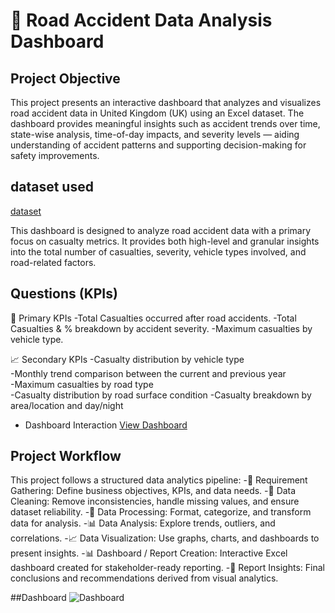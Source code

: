 # 🚧 Road Accident Data Analysis Dashboard

## Project Objective
This project presents an interactive dashboard that analyzes and visualizes road accident data in United Kingdom (UK) using an Excel dataset. The dashboard provides meaningful insights such as accident trends over time, state-wise analysis, time-of-day impacts, and severity levels — aiding understanding of accident patterns and supporting decision-making for safety improvements.

## dataset used
<a href="https://docs.google.com/spreadsheets/d/1e_71adbKmc_AxZs91KRj3eqEhTT6ULnZ/edit?usp=drive_web&ouid=109722722815037524204&rtpof=true">dataset</a>

This dashboard is designed to analyze road accident data with a primary focus on casualty metrics. It provides both high-level and granular insights into the total number of casualties, severity, vehicle types involved, and road-related factors.

## Questions (KPIs) 
🎯 Primary KPIs
-Total Casualties occurred after road accidents.
-Total Casualties & % breakdown by accident severity.
-Maximum casualties by vehicle type.

📈 Secondary KPIs
-Casualty distribution by vehicle type		  
-Monthly trend comparison between the current and previous year    
-Maximum casualties by road type   
-Casualty distribution by road surface condition 
-Casualty breakdown by area/location and day/night
- Dashboard Interaction <a href="https://github.com/Mansi-199912/Road_Accident_Excel_dashboard/blob/main/Dashboard.JPG">View Dashboard</a>

## Project Workflow
This project follows a structured data analytics pipeline:
-📝 Requirement Gathering:  Define business objectives, KPIs, and data needs.
-🧹 Data Cleaning: Remove inconsistencies, handle missing values, and ensure dataset reliability.
-🔄 Data Processing: Format, categorize, and transform data for analysis.
-📊 Data Analysis: Explore trends, outliers, and correlations.
-📈 Data Visualization: Use graphs, charts, and dashboards to present insights.
-📊 Dashboard / Report Creation: Interactive Excel dashboard created for stakeholder-ready reporting.
-🧠 Report Insights: Final conclusions and recommendations derived from visual analytics.

##Dashboard
![Dashboard](https://github.com/user-attachments/assets/e7b8fcf8-9632-443a-b3ea-0f893e07b241)

